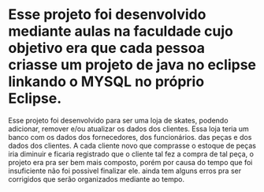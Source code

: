 <h1> Esse projeto foi desenvolvido mediante aulas na faculdade cujo objetivo era que cada pessoa criasse um projeto de java no eclipse
linkando o MYSQL no próprio Eclipse. </h1>

Esse projeto foi desenvolvido para ser uma loja de skates, podendo adicionar, remover e/ou atualizar os dados dos clientes.
Essa loja teria um banco com os dados dos fornecedores, dos funcionários. das peças e dos dados dos clientes. 
A cada cliente novo que comprasse o estoque de peças iria diminuir e ficaria registrado que o cliente tal fez a compra de tal peça, 
o projeto era pra ser bem mais composto, porém por causa do tempo que foi insuficiente não foi possivel finalizar ele.
ainda tem alguns erros pra ser corrigidos que serão organizados mediante ao tempo. 
